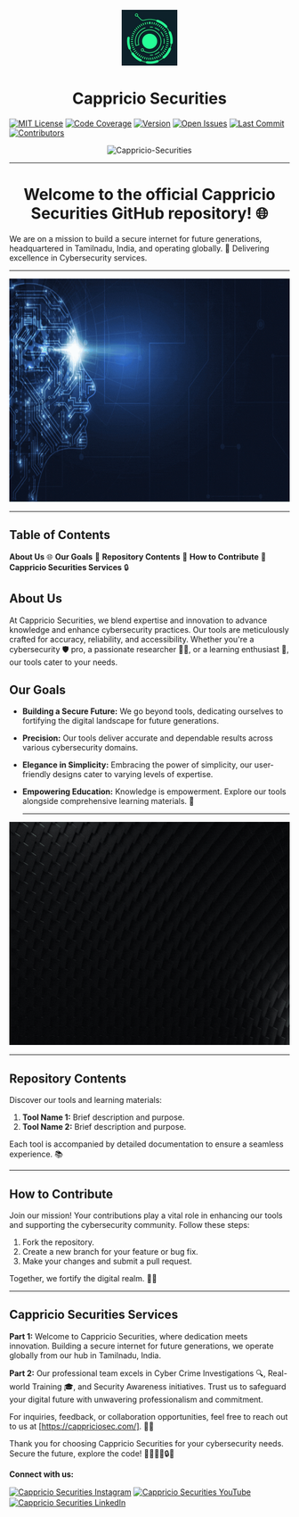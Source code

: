 <p align="center">
  <img src="logo.jfif" alt="Cappricio Securities Logo" width="100">
</p>

<h1 align="center">Cappricio Securities</h1>


[![MIT License](https://img.shields.io/badge/License-MIT-green.svg)](https://choosealicense.com/licenses/mit/)
[![Code Coverage](https://img.shields.io/codecov/c/github/Cappricio-Securities/Cappricio_Securities?color=green)](https://codecov.io/gh/Cappricio-Securities/Cappricio_Securities)
[![Version](https://img.shields.io/badge/Version-1.0.0-blue.svg)](https://semver.org/)
[![Open Issues](https://img.shields.io/github/issues/Cappricio-Securities/Cappricio_Securities?color=green)](https://github.com/Cappricio-Securities/Cappricio_Securities/issues)
[![Last Commit](https://img.shields.io/github/last-commit/Cappricio-Securities/Cappricio_Securities?color=green)](https://github.com/Cappricio-Securities/Cappricio_Securities/commits/master)
[![Contributors](https://img.shields.io/github/contributors/Cappricio-Securities/Cappricio_Securities?color=green)](https://github.com/Cappricio-Securities/Cappricio_Securities/graphs/contributors)

<p align="center">
  <img src="https://komarev.com/ghpvc/?username=Cappricio-Securities&label=Profile%20views&color=2ecc71&style=flat" alt="Cappricio-Securities" />
</p>

---

<h1 align="center">Welcome to the official Cappricio Securities GitHub repository! 🌐</h1>

We are on a mission to build a secure internet for future generations, headquartered in Tamilnadu, India, and operating globally. 🚀 Delivering excellence in Cybersecurity services.

---

<p align="center">
  <img src="CAPPRICIO SECURITIES (1).gif" width="800" height="400">
</p>

---

## Table of Contents

**About Us** 🌐
**Our Goals** 🎯
**Repository Contents** 📂
**How to Contribute** 🤝
**Cappricio Securities Services** 🔒


## About Us

At Cappricio Securities, we blend expertise and innovation to advance knowledge and enhance cybersecurity practices. Our tools are meticulously crafted for accuracy, reliability, and accessibility. Whether you're a cybersecurity 🛡️ pro, a passionate researcher 🕵️‍♂️, or a learning enthusiast 📘, our tools cater to your needs.

## Our Goals

- **Building a Secure Future:** We go beyond tools, dedicating ourselves to fortifying the digital landscape for future generations.

- **Precision:** Our tools deliver accurate and dependable results across various cybersecurity domains.

- **Elegance in Simplicity:** Embracing the power of simplicity, our user-friendly designs cater to varying levels of expertise.

- **Empowering Education:** Knowledge is empowerment. Explore our tools alongside comprehensive learning materials. 🚀

  <hr>


<p align="center">
  <img src="cybersecurity.gif" width="800" height="400">
</p>

<hr>

## Repository Contents

Discover our tools and learning materials:

1. **Tool Name 1:** Brief description and purpose.
2. **Tool Name 2:** Brief description and purpose.
   <!-- Add more tools as needed -->
Each tool is accompanied by detailed documentation to ensure a seamless experience. 📚

<hr>

## How to Contribute

Join our mission! Your contributions play a vital role in enhancing our tools and supporting the cybersecurity community. Follow these steps:

1. Fork the repository.
2. Create a new branch for your feature or bug fix.
3. Make your changes and submit a pull request.

Together, we fortify the digital realm. 🤖💪

<hr>

## Cappricio Securities Services

**Part 1:**
Welcome to Cappricio Securities, where dedication meets innovation. Building a secure internet for future generations, we operate globally from our hub in Tamilnadu, India.

**Part 2:**
Our professional team excels in Cyber Crime Investigations 🔍, Real-world Training 🎓, and Security Awareness initiatives. Trust us to safeguard your digital future with unwavering professionalism and commitment.

For inquiries, feedback, or collaboration opportunities, feel free to reach out to us at [https://cappriciosec.com/]. 📧🌐

Thank you for choosing Cappricio Securities for your cybersecurity needs. Secure the future, explore the code! 💼🔐👨‍💻🔒🔬

**Connect with us:**

<a href="https://www.instagram.com/cappriciosec/?hl=en" target="_blank"><img align="center" src="https://raw.githubusercontent.com/rahuldkjain/github-profile-readme-generator/master/src/images/icons/Social/instagram.svg" alt="Cappricio Securities Instagram" height="30" width="40" /></a>
<a href="https://www.youtube.com/results?search_query=%23cappriciosecuniversity" target="_blank"><img align="center" src="https://raw.githubusercontent.com/rahuldkjain/github-profile-readme-generator/master/src/images/icons/Social/youtube.svg" alt="Cappricio Securities YouTube" height="30" width="40" /></a>
<a href="https://www.linkedin.com/company/cappricio-securities/" target="_blank"><img align="center" src="https://brand.linkedin.com/d/s7b7ybb6z6iay39fkc5gukg20" alt="Cappricio Securities LinkedIn" height="30" width="40" /></a>
</p>

